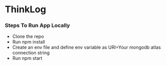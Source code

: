 # ThinkLog

### Steps To Run App Locally
* Clone the repo
* Run npm install
* Create an env file and define env variable as URI=Your mongodb atlas connection string
* Run npm start 
